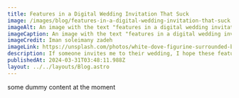 ```yaml
---
title: Features in a Digital Wedding Invitation That Suck
image: /images/blog/features-in-a-digital-wedding-invitation-that-suck.webp
imageAlt: An image with the text "features in a digital wedding invitation that suck"
imageCaption: An image with the text "features in a digital wedding invitation that suck"
imageCredit: Iman soleimany zadeh
imageLink: https://unsplash.com/photos/white-dove-figurine-surrounded-by-string-lights-on-table-2mxwz9uFqcY
description: If someone invites me to their wedding, I hope these features are improved in the invitation.
publishedAt: 2024-03-31T03:48:11.988Z
layout: ../../layouts/Blog.astro
---
```


some dummy content at the moment
